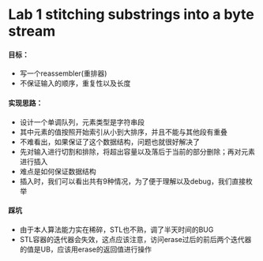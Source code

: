 # Lab 1 stitching substrings into a byte stream

#### 目标：
- 写一个reassembler(重排器)
- 不保证输入的顺序，重复性以及长度

#### 实现思路：
- 设计一个单调队列，元素类型是字符串段
- 其中元素的值按照开始索引从小到大排序，并且不能与其他段有重叠
- 不难看出，如果保证了这个数据结构，问题也就很好解决了
- 先对输入进行切割和排除，将超出容量以及落后于当前的部分删除；再对元素进行插入
- 难点是如何保证数据结构
- 插入时，我们可以看出共有9种情况，为了便于理解以及debug，我们直接枚举

#### 踩坑
- 由于本人算法能力实在稀碎，STL也不熟，调了半天时间的BUG
- STL容器的迭代器会失效，这点应该注意，访问erase过后的前后两个迭代器的值是UB，应该用erase的返回值进行操作